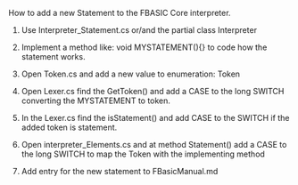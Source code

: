 ﻿How to add a new Statement to the FBASIC Core interpreter.

1. Use Interpreter_Statement.cs or/and the partial class Interpreter
2. Implement a method like:
void MYSTATEMENT(){}
to code how the statement works. 

3. Open Token.cs and add a new value to enumeration: Token
4. Open Lexer.cs find the GetToken() and add a CASE to the long SWITCH converting the MYSTATEMENT to token. 
5. In the Lexer.cs find the isStatement() and add CASE to the SWITCH if the added token is statement.
6. Open interpreter_Elements.cs and at method Statement() add a CASE to the long SWITCH to map the Token with the implementing method

7. Add entry for the new statement to FBasicManual.md

